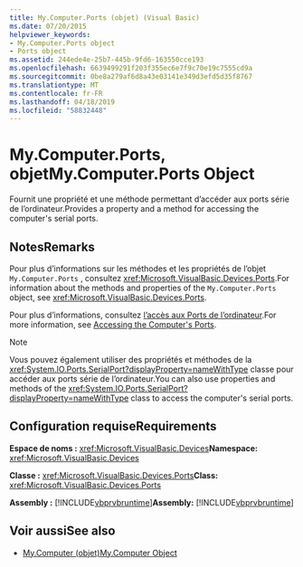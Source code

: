 ```yaml
---
title: My.Computer.Ports (objet) (Visual Basic)
ms.date: 07/20/2015
helpviewer_keywords:
- My.Computer.Ports object
- Ports object
ms.assetid: 244ede4e-25b7-445b-9fd6-163550cce193
ms.openlocfilehash: 6639499291f203f355ec6e7f9c70e19c7555cd9a
ms.sourcegitcommit: 0be8a279af6d8a43e03141e349d3efd5d35f8767
ms.translationtype: MT
ms.contentlocale: fr-FR
ms.lasthandoff: 04/18/2019
ms.locfileid: "58832448"
---
```

# <a name="mycomputerports-object"></a><span data-ttu-id="af521-102">My.Computer.Ports, objet</span><span class="sxs-lookup"><span data-stu-id="af521-102">My.Computer.Ports Object</span></span>
<span data-ttu-id="af521-103">Fournit une propriété et une méthode permettant d’accéder aux ports série de l’ordinateur.</span><span class="sxs-lookup"><span data-stu-id="af521-103">Provides a property and a method for accessing the computer's serial ports.</span></span>  
  
## <a name="remarks"></a><span data-ttu-id="af521-104">Notes</span><span class="sxs-lookup"><span data-stu-id="af521-104">Remarks</span></span>  
 <span data-ttu-id="af521-105">Pour plus d’informations sur les méthodes et les propriétés de l’objet `My.Computer.Ports` , consultez <xref:Microsoft.VisualBasic.Devices.Ports>.</span><span class="sxs-lookup"><span data-stu-id="af521-105">For information about the methods and properties of the `My.Computer.Ports` object, see <xref:Microsoft.VisualBasic.Devices.Ports>.</span></span>  
  
 <span data-ttu-id="af521-106">Pour plus d’informations, consultez [l’accès aux Ports de l’ordinateur](../../../visual-basic/developing-apps/programming/computer-resources/accessing-the-computer-s-ports.md).</span><span class="sxs-lookup"><span data-stu-id="af521-106">For more information, see [Accessing the Computer's Ports](../../../visual-basic/developing-apps/programming/computer-resources/accessing-the-computer-s-ports.md).</span></span>  
  
> [!NOTE]
>  <span data-ttu-id="af521-107">Vous pouvez également utiliser des propriétés et méthodes de la <xref:System.IO.Ports.SerialPort?displayProperty=nameWithType> classe pour accéder aux ports série de l’ordinateur.</span><span class="sxs-lookup"><span data-stu-id="af521-107">You can also use properties and methods of the <xref:System.IO.Ports.SerialPort?displayProperty=nameWithType> class to access the computer's serial ports.</span></span>  
  
## <a name="requirements"></a><span data-ttu-id="af521-108">Configuration requise</span><span class="sxs-lookup"><span data-stu-id="af521-108">Requirements</span></span>  
 <span data-ttu-id="af521-109">**Espace de noms :** <xref:Microsoft.VisualBasic.Devices></span><span class="sxs-lookup"><span data-stu-id="af521-109">**Namespace:** <xref:Microsoft.VisualBasic.Devices></span></span>  
  
 <span data-ttu-id="af521-110">**Classe :** <xref:Microsoft.VisualBasic.Devices.Ports></span><span class="sxs-lookup"><span data-stu-id="af521-110">**Class:** <xref:Microsoft.VisualBasic.Devices.Ports></span></span>  
  
 <span data-ttu-id="af521-111">**Assembly :** [!INCLUDE[vbprvbruntime](~/includes/vbprvbruntime-md.md)]</span><span class="sxs-lookup"><span data-stu-id="af521-111">**Assembly:** [!INCLUDE[vbprvbruntime](~/includes/vbprvbruntime-md.md)]</span></span>  
  
## <a name="see-also"></a><span data-ttu-id="af521-112">Voir aussi</span><span class="sxs-lookup"><span data-stu-id="af521-112">See also</span></span>

- [<span data-ttu-id="af521-113">My.Computer (objet)</span><span class="sxs-lookup"><span data-stu-id="af521-113">My.Computer Object</span></span>](../../../visual-basic/language-reference/objects/my-computer-object.md)
